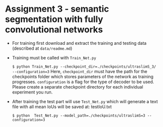 # Assignment 3 - semantic segmentation with fully convolutional networks

* For training first download and extract the training and testing data (described at `data/readme.md`)

* Training must be called with `Train_Net.py`

  `$ python Train_Net.py --checkpoint_dir=./checkpoints/ultraslimS_3/ --configuration=3`
  Here, `checkpoint_dir` must have the path for the checkpoints folder which stores parameters of the network as training    progresses.
  `configuration` is a flag for the type of decoder to be used.
  Please create a separate checkpoint directory for each individual experiment you run.

* After training the test part will use `Test_Net.py` which will generate a text file with all mean IoUs will be saved at: testIoU.txt

  `$ python  Test_Net.py --model_path=./checkpoints/ultraslimS=3 --configuration=3`
